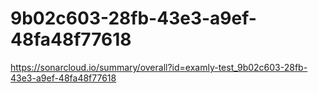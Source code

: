 # 9b02c603-28fb-43e3-a9ef-48fa48f77618
https://sonarcloud.io/summary/overall?id=examly-test_9b02c603-28fb-43e3-a9ef-48fa48f77618
